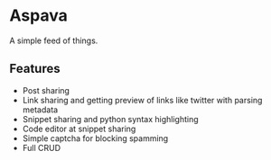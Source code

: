 # Aspava
A simple feed of things.


## Features
- Post sharing
- Link sharing and getting preview of links like twitter with parsing metadata
- Snippet sharing and python syntax highlighting
- Code editor at snippet sharing
- Simple captcha for blocking spamming
- Full CRUD
